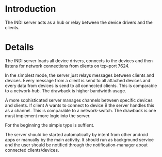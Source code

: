 # Introduction #

The INDI server acts as a hub or relay between the device drivers and the clients.


# Details #

The INDI server loads all device drivers, connects to the devices and then
listens for network connections from clients on tcp-port 7624.

In the simplest mode, the server just relays messages between clients and devices.
Every message from a client is send to all attached devices and every data from devices is send to all connected clients. This is comparable to a network-hub.
The drawback is higher bandwidth usage.

A more sophisticated server manages channels between specific devices and clients.
If client A wants to connect to device B the server handles this as a channel.
This is comparable to a network-switch.
The drawback is one must implement more logic into the server.

For the beginning the simple type is suffient.

The server should be started automatically by intent from other android apps or manually by the main activity. It should run as background service and the user should be notified through the notification-manager about connected clients/devices.